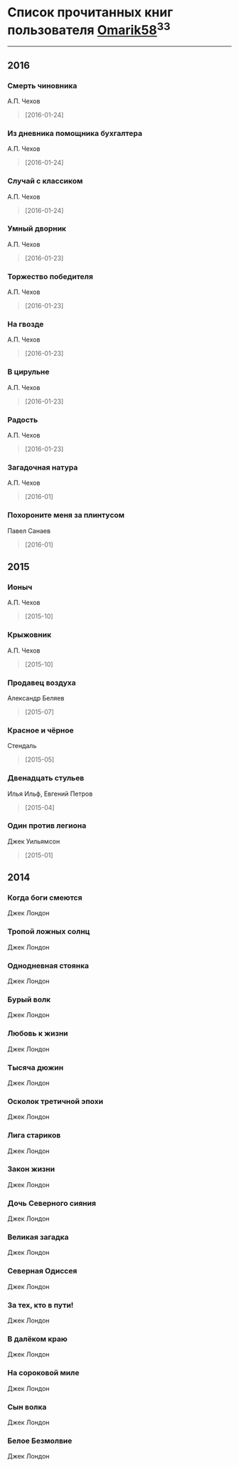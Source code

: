 # Список прочитанных книг пользователя [Omarik58](http://vk.com/id305495615)<sup>33</sup>
---

## 2016

### Смерть чиновника
А.П. Чехов
> [2016-01-24] 


### Из дневника помощника бухгалтера
А.П. Чехов
> [2016-01-24] 


### Случай с классиком
А.П. Чехов
> [2016-01-24] 


### Умный дворник
А.П. Чехов
> [2016-01-23] 


### Торжество победителя
А.П. Чехов
> [2016-01-23] 


### На гвозде
А.П. Чехов
> [2016-01-23] 


### В цирульне
А.П. Чехов
> [2016-01-23] 


### Радость
А.П. Чехов
> [2016-01-23] 


### Загадочная натура
А.П. Чехов
> [2016-01] 


### Похороните меня за плинтусом
Павел Санаев
> [2016-01] 



## 2015

### Ионыч
А.П. Чехов
> [2015-10] 


### Крыжовник
А.П. Чехов
> [2015-10] 


### Продавец воздуха
Александр Беляев
> [2015-07] 


### Красное и чёрное
Стендаль
> [2015-05] 


### Двенадцать стульев
Илья Ильф, Евгений Петров
> [2015-04] 


### Один против легиона
Джек Уильямсон
> [2015-01] 



## 2014

### Когда боги смеются
Джек Лондон


### Тропой ложных солнц
Джек Лондон


### Однодневная стоянка
Джек Лондон


### Бурый волк
Джек Лондон


### Любовь к жизни
Джек Лондон


### Тысяча дюжин
Джек Лондон


### Осколок третичной эпохи
Джек Лондон


### Лига стариков
Джек Лондон


### Закон жизни
Джек Лондон


### Дочь Северного сияния
Джек Лондон


### Великая загадка
Джек Лондон


### Северная Одиссея
Джек Лондон


### За тех, кто в пути!
Джек Лондон


### В далёком краю
Джек Лондон


### На сороковой миле
Джек Лондон


### Сын волка
Джек Лондон


### Белое Безмолвие
Джек Лондон



